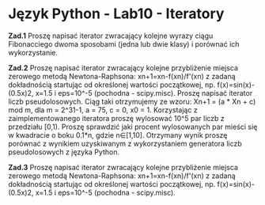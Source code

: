 # Język Python - Lab10 - Iteratory 

**Zad.1** 
Proszę napisać iterator zwracający kolejne wyrazy ciągu Fibonacciego dwoma sposobami (jedna lub dwie klasy) i porównać ich wykorzystanie.

**Zad.2**
Proszę napisać iterator zwracający kolejne przybliżenie miejsca zerowego metodą Newtona-Raphsona: xn+1=xn-f(xn)/f'(xn) z zadaną dokładnością startując od określonej wartości początkowej, np. f(x)=sin(x)-(0.5x)2, x=1.5 i eps=10^-5 (pochodna - scipy.misc).
Proszę napisać iterator liczb pseudolosowych. Ciąg taki otrzymujemy ze wzoru: Xn+1 = (a * Xn + c) mod m, dla m = 2^31-1, a = 75, c = 0, x0 = 1.
Korzystając z zaimplementowanego iteratora proszę wylosować 10^5 par liczb z przedziału [0,1). Proszę sprawdzić jaki procent wylosowanych par mieści się w kwadracie o boku 0.1*n, gdzie n∈[1,10]. Otrzymany wynik proszę porównać z wynikiem uzyskiwanym z wykorzystaniem generatora liczb pseudolosowych z języka Python.

**Zad.3**
Proszę napisać iterator zwracający kolejne przybliżenie miejsca zerowego metodą Newtona-Raphsona: xn+1=xn-f(xn)/f'(xn) z zadaną dokładnością startując od określonej wartości początkowej, np. f(x)=sin(x)-(0.5x)2, x=1.5 i eps=10^-5 (pochodna - scipy.misc).